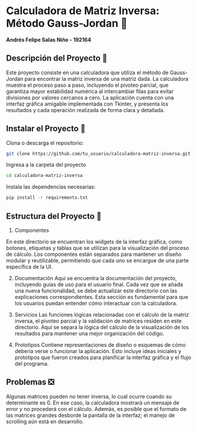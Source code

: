# Calculadora de Matriz Inversa: Método Gauss-Jordan 🔢

**Andrés Felipe Salas Niño - 192164**

## Descripción del Proyecto 👀
Este proyecto consiste en una calculadora que utiliza el método de Gauss-Jordan para encontrar la matriz inversa de una matriz dada. La calculadora muestra el proceso paso a paso, incluyendo el pivoteo parcial, que garantiza mayor estabilidad numérica al intercambiar filas para evitar divisiones por valores cercanos a cero. La aplicación cuenta con una interfaz gráfica amigable implementada con Tkinter, y presenta los resultados y cada operación realizada de forma clara y detallada.

## Instalar el Proyecto 🚀
Clona o descarga el repositorio:
```bash
git clone https://github.com/tu_usuario/calculadora-matriz-inversa.git
```
Ingresa a la carpeta del proyecto
```bash
cd calculadora-matriz-inversa
```
Instala las dependencias necesarias:
```bash
pip install -r requirements.txt
```
## Estructura del Proyecto 📂
1. Componentes

En este directorio se encuentran los widgets de la interfaz gráfica, como botones, etiquetas y tablas que se utilizan para la visualización del proceso de cálculo. Los componentes están separados para mantener un diseño modular y reutilizable, permitiendo que cada uno se encargue de una parte específica de la UI.

2. Documentación
Aquí se encuentra la documentación del proyecto, incluyendo guías de uso para el usuario final. Cada vez que se añada una nueva funcionalidad, se debe actualizar este directorio con las explicaciones correspondientes. Esta sección es fundamental para que los usuarios puedan entender cómo interactuar con la calculadora.

3. Servicios
Las funciones lógicas relacionadas con el cálculo de la matriz inversa, el pivoteo parcial y la validación de matrices residen en este directorio. Aquí se separa la lógica del cálculo de la visualización de los resultados para mantener una mejor organización del código.

4. Prototipos
Contiene representaciones de diseño o esquemas de cómo debería verse o funcionar la aplicación. Esto incluye ideas iniciales y prototipos que fueron creados para planificar la interfaz gráfica y el flujo del programa.

## Problemas ❎
Algunas matrices pueden no tener inversa, lo cual ocurre cuando su determinante es 0. En ese caso, la calculadora mostrará un mensaje de error y no procederá con el cálculo. Además, es posible que el formato de las matrices grandes desborde la pantalla de la interfaz; el manejo de scrolling aún está en desarrollo.

